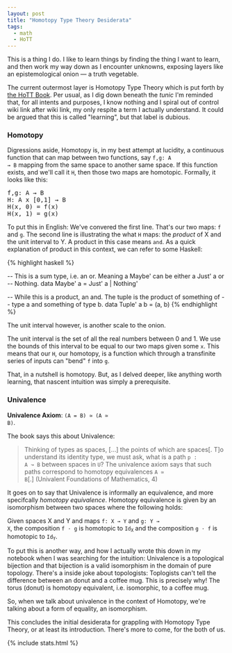 ```yaml
---
layout: post
title: "Homotopy Type Theory Desiderata"
tags:
  - math
  - HoTT
---
```


This is a thing I do. I like to learn things by finding the thing I want to learn, and then work my way down as I encounter unknowns, exposing layers like an epistemological onion — a truth vegetable.

The current outermost layer is Homotopy Type Theory which is put forth by [the HoTT Book](https://homotopytypetheory.org/book/). Per usual, as I dig down beneath the _tunic_ I'm reminded that, for all intents and purposes, I know nothing and I spiral out of control wiki link after wiki link, my only respite a term I actually understand. It could be argued that this is called "learning", but that label is dubious.

### Homotopy

Digressions aside, Homotopy is, in my best attempt at lucidity, a continuous function that can map between two functions, say <code>f,g: A &rarr; B</code> mapping from the same space to another same space. If this function exists, and we'll call it `H`, then those two maps are homotopic. Formally, it looks like this:

<pre>
f,g: A &rarr; B
H: A x [0,1] &rarr; B
H(x, 0) = f(x)
H(x, 1) = g(x)
</pre>

To put this in English: We've convered the first line.  That's our two maps: `f` and `g`. The second line is illustrating the what `H` maps: the _product_ of X and the unit interval to Y. A product in this case means `and`. As a quick explanation of product in this context, we can refer to some Haskell:

{% highlight haskell %}

-- This is a sum type, i.e. an or. Meaning a Maybe' can be either a Just' a or
-- Nothing.
data Maybe' a = Just' a | Nothing'

-- While this is a product, an and. The tuple is the product of something of
-- type a and something of type b.
data Tuple' a b = (a, b)
{% endhighlight %}

The unit interval however, is another scale to the onion.

The unit interval is the set of all the real numbers between 0 and 1. We use the bounds of this interval to be equal to our two maps given some `x`. This means that our `H`, our homotopy, is a function which through a transfinite series of inputs can "bend" `f` into `g`.

That, in a nutshell is homotopy. But, as I delved deeper, like anything worth learning, that nascent intuition was simply a prerequisite.

### Univalence

__Univalence Axiom__: <code>(A = B) &#8771; (A &#8771; B)</code>.

The book says this about Univalence:

> Thinking of types as spaces, [...] the points of which are spaces[. T]o understand its identity type, we must ask, what is a path <code>p : A &#8605; B</code> between spaces in `U`? The univalence axiom says that such paths correspond to homotopy equivalences <code>A &#8771; B</code>[.] (Univalent Foundations of Mathematics, 4)

It goes on to say that Univalence is informally an equivalence, and more specifcally _homotopy equivalence_. Homotopy equivalence is given by an isomorphism between two spaces where the following holds: 

Given spaces X and Y and maps <code>f: X &rarr; Y</code> and <code>g: Y &rarr; X</code>, the composition <code>f &middot; g</code> is homotopic to <code>Id<sub>X</sub></code> and the composition <code>g &middot; f</code> is homotopic to <code>Id<sub>Y</sub></code>.

To put this is another way, and how I actually wrote this down in my notebook when I was searching for the intuition: Univalence is a topological bijection and that bijection is a valid isomorphism in the domain of pure topology.  There's a inside joke about topologists: Toplogists can't tell the difference between an donut and a coffee mug.  This is precisely why!  The torus (donut) is homotopy equivalent, i.e. isomorphic, to a coffee mug.

So, when we talk about univalence in the context of Homotopy, we're talking about a form of equality, an isomorphism.

This concludes the initial desiderata for grappling with Homotopy Type Theory, or at least its introduction.  There's more to come, for the both of us.

{% include stats.html %}
